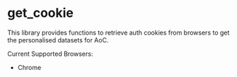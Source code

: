 # get_cookie

This library provides functions to retrieve auth cookies from browsers 
to get the personalised datasets for AoC.

Current Supported Browsers:

- Chrome